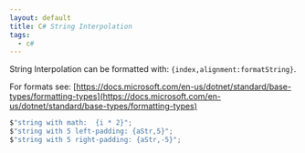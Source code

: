 ```yaml
---
layout: default
title: C# String Interpolation
tags:
  - c#
---
```


String Interpolation can be formatted with: `{index,alignment:formatString}`.

For formats see:
[https://docs.microsoft.com/en-us/dotnet/standard/base-types/formatting-types](https://docs.microsoft.com/en-us/dotnet/standard/base-types/formatting-types)

```c#
$"string with math:  {i * 2}";
$"string with 5 left-padding: {aStr,5}";
$"string with 5 right-padding: {aStr,-5}";
```
